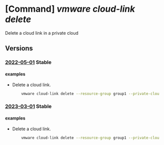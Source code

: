 # [Command] _vmware cloud-link delete_

Delete a cloud link in a private cloud

## Versions

### [2022-05-01](/Resources/mgmt-plane/L3N1YnNjcmlwdGlvbnMve30vcmVzb3VyY2Vncm91cHMve30vcHJvdmlkZXJzL21pY3Jvc29mdC5hdnMvcHJpdmF0ZWNsb3Vkcy97fS9jbG91ZGxpbmtzL3t9/2022-05-01.xml) **Stable**

<!-- mgmt-plane /subscriptions/{}/resourcegroups/{}/providers/microsoft.avs/privateclouds/{}/cloudlinks/{} 2022-05-01 -->

#### examples

- Delete a cloud link.
    ```bash
        vmware cloud-link delete --resource-group group1 --private-cloud cloud1 --name cloudLink1
    ```

### [2023-03-01](/Resources/mgmt-plane/L3N1YnNjcmlwdGlvbnMve30vcmVzb3VyY2Vncm91cHMve30vcHJvdmlkZXJzL21pY3Jvc29mdC5hdnMvcHJpdmF0ZWNsb3Vkcy97fS9jbG91ZGxpbmtzL3t9/2023-03-01.xml) **Stable**

<!-- mgmt-plane /subscriptions/{}/resourcegroups/{}/providers/microsoft.avs/privateclouds/{}/cloudlinks/{} 2023-03-01 -->

#### examples

- Delete a cloud link.
    ```bash
        vmware cloud-link delete --resource-group group1 --private-cloud cloud1 --name cloudLink1
    ```
